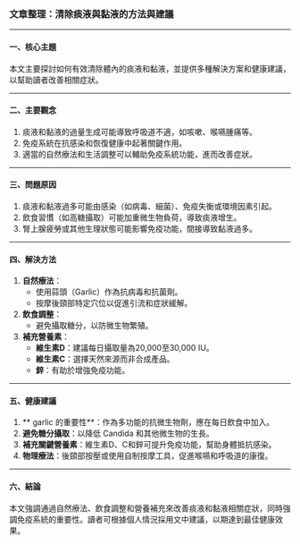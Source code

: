 ### 文章整理：清除痰液與黏液的方法與建議

---

#### 一、核心主題  
本文主要探討如何有效清除體內的痰液和黏液，並提供多種解決方案和健康建議，以幫助讀者改善相關症狀。

---

#### 二、主要觀念  
1. 痰液和黏液的過量生成可能導致呼吸道不適，如咳嗽、喉嚥腫痛等。  
2. 免疫系統在抗感染和恢復健康中起著關鍵作用。  
3. 適當的自然療法和生活調整可以輔助免疫系統功能，進而改善症狀。

---

#### 三、問題原因  
1. 痰液和黏液過多可能由感染（如病毒、細菌）、免疫失衡或環境因素引起。  
2. 飲食習慣（如高糖攝取）可能加重微生物負荷，導致痰液增生。  
3. 腎上腺疲勞或其他生理狀態可能影響免疫功能，間接導致黏液過多。

---

#### 四、解決方法  
1. **自然療法**：  
   - 使用蒜頭（Garlic）作為抗病毒和抗菌劑。  
   - 按摩後頸部特定穴位以促進引流和症狀緩解。  
2. **飲食調整**：  
   - 避免攝取糖分，以防微生物繁殖。  
3. **補充營養素**：  
   - **維生素D**：建議每日攝取量為20,000至30,000 IU。  
   - **維生素C**：選擇天然來源而非合成產品。  
   - **鋅**：有助於增強免疫功能。  

---

#### 五、健康建議  
1. ** garlic 的重要性**：作為多功能的抗微生物劑，應在每日飲食中加入。  
2. **避免糖分攝取**：以降低 Candida 和其他微生物的生長。  
3. **補充關鍵營養素**：維生素D、C和鋅可提升免疫功能，幫助身體抵抗感染。  
4. **物理療法**：後頸部按壓或使用自制按摩工具，促進喉嚥和呼吸道的康復。  

---

#### 六、結論  
本文強調通過自然療法、飲食調整和營養補充來改善痰液和黏液相關症狀，同時強調免疫系統的重要性。讀者可根據個人情況採用文中建議，以期達到最佳健康效果。